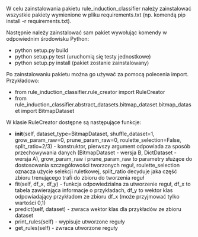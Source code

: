 W celu zainstalowania pakietu rule_induction_classifier należy zainstalować wszystkie pakiety wymienione w pliku requirements.txt (np. komendą pip install -r requirements.txt).

Następnie należy zainstalować sam pakiet wywołując komendy w odpowiednim środowisku Python:
- python setup.py build
- python setup.py test (uruchomią się testy jednostkowe)
- python setup.py install (pakiet zostanie zainstalowany)

Po zainstalowaniu pakietu można go używać za pomocą polecenia import. Przykładowo:
- from rule_induction_classifier.rule_creator import RuleCreator
- from rule_induction_classifier.abstract_datasets.bitmap_dataset.bitmap_dataset import BitmapDataset

W klasie RuleCreator dostępne są następujące funkcje:
- __init__(self, dataset_type=BitmapDataset, shuffle_dataset=1, grow_param_raw=0, prune_param_raw=0, roulette_selection=False, split_ratio=2/3) - konstruktor, pierwszy argument odpowiada za sposób przechowywania danych (BitmapDataset - wersja B, DictDataset - wersja A), grow_param_raw i prune_param_raw to parametry służące do dostosowania szczegółowości tworzonych reguł, roulette_selection oznacza użycie selekcji ruletkowej, split_ratio decyduje jaka część zbioru trenującego trafi do zbioru do tworzenia reguł
- fit(self, df_x, df_y) - funkcja odpowiedzialna za utworzenie reguł, df_x to tabela zawierająca informacje o przykładach, df_y to wektor klas odpowiadający przykładom ze zbioru df_x (może przyjmować tylko wartości 0,1)
- predict(self, dataset) -  zwraca wektor klas dla przykładów ze zbioru dataset
- print_rules(self) - wypisuje utworzone reguły
- get_rules(self) - zwraca utworzone reguły